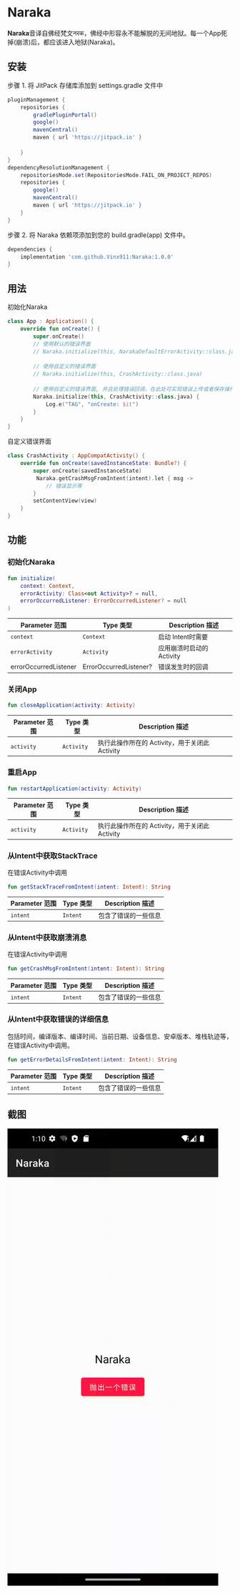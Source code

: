 
# Naraka

**Naraka**音译自佛经梵文नरक，佛经中形容永不能解脱的无间地狱。每一个App死掉(崩溃)后，都应该进入地狱(Naraka)。



## 安装

步骤 1. 将 JitPack 存储库添加到 settings.gradle 文件中

```groovy
pluginManagement {
    repositories {
        gradlePluginPortal()
        google()
        mavenCentral()
        maven { url 'https://jitpack.io' }

    }
}
dependencyResolutionManagement {
    repositoriesMode.set(RepositoriesMode.FAIL_ON_PROJECT_REPOS)
    repositories {
        google()
        mavenCentral()
        maven { url 'https://jitpack.io' }
    }
}
```


步骤 2. 将 Naraka 依赖项添加到您的 build.gradle(app) 文件中。

```groovy
dependencies {
    implementation 'com.github.Vinx911:Naraka:1.0.0'
}
```



## 用法

初始化Naraka

```kotlin
class App : Application() {
    override fun onCreate() {
        super.onCreate()
        // 使用默认的错误界面
        // Naraka.initialize(this, NarakaDefaultErrorActivity::class.java)
        
        // 使用自定义的错误界面
        // Naraka.initialize(this, CrashActivity::class.java)
        
        // 使用自定义的错误界面, 并且处理错误回调，在此处可实现错误上传或者保存操作
        Naraka.initialize(this, CrashActivity::class.java) {
            Log.e("TAG", "onCreate: $it")
        }
    }
}
```

自定义错误界面

```kotlin
class CrashActivity : AppCompatActivity() {
    override fun onCreate(savedInstanceState: Bundle?) {
        super.onCreate(savedInstanceState)
         Naraka.getCrashMsgFromIntent(intent).let { msg ->
            // 错误显示等
        }
        setContentView(view)
    }
}
```



## 功能

### 初始化Naraka

```kotlin
fun initialize(
	context: Context,
    errorActivity: Class<out Activity>? = null,
    errorOccurredListener: ErrorOccurredListener? = null
)
```

| Parameter 范围        | Type 类型              | Description 描述          |
| --------------------- | ---------------------- | ------------------------- |
| `context`             | `Context`              | 启动 Intent时需要         |
| `errorActivity`       | `Activity`             | 应用崩溃时启动的 Activity |
| errorOccurredListener | ErrorOccurredListener? | 错误发生时的回调          |



### 关闭App

```kotlin
fun closeApplication(activity: Activity)
```

| Parameter 范围 | Type 类型  | Description 描述                              |
| -------------- | ---------- | --------------------------------------------- |
| `activity`     | `Activity` | 执行此操作所在的 Activity，用于关闭此Activity |



### 重启App

```kotlin
fun restartApplication(activity: Activity)
```

| Parameter 范围 | Type 类型  | Description 描述                              |
| -------------- | ---------- | --------------------------------------------- |
| `activity`     | `Activity` | 执行此操作所在的 Activity，用于关闭此Activity |



### 从Intent中获取StackTrace

在错误Activity中调用

```kotlin
fun getStackTraceFromIntent(intent: Intent): String
```

| Parameter 范围 | Type 类型 | Description 描述     |
| -------------- | --------- | -------------------- |
| `intent`       | `Intent`  | 包含了错误的一些信息 |



### 从Intent中获取崩溃消息

在错误Activity中调用

```kotlin
fun getCrashMsgFromIntent(intent: Intent): String
```

| Parameter 范围 | Type 类型 | Description 描述     |
| -------------- | --------- | -------------------- |
| `intent`       | `Intent`  | 包含了错误的一些信息 |



### 从Intent中获取错误的详细信息

包括时间，编译版本、编译时间、当前日期、设备信息、安卓版本、堆栈轨迹等，在错误Activity中调用。

```kotlin
fun getErrorDetailsFromIntent(intent: Intent): String
```

| Parameter 范围 | Type 类型 | Description 描述     |
| -------------- | --------- | -------------------- |
| `intent`       | `Intent`  | 包含了错误的一些信息 |



## 截图

![screenshot](./screenshot.gif)
